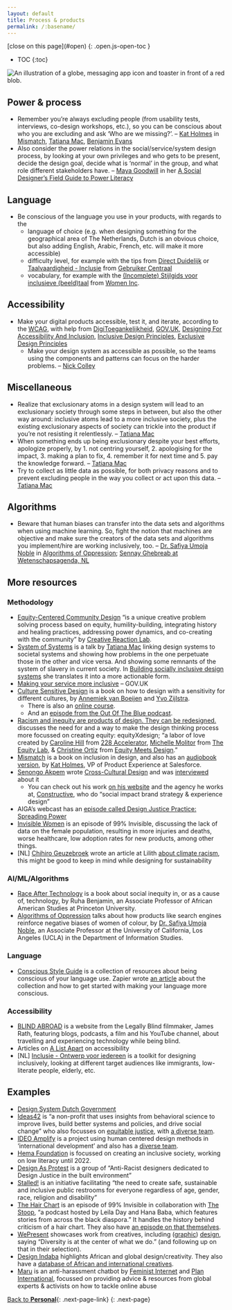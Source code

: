 ```yaml
---
layout: default
title: Process & products
permalink: /:basename/
---
```


<nav class="toc js-toc">
[<span>close</span> on this page](#open)
{: .open.js-open-toc }

* TOC
{:toc}
</nav>

<main class="page" id="site-content">

<img src="/static/img/society.svg" alt="An illustration of a globe, messaging app icon and toaster in front of a red blob.">

## Power & process
- Remember you’re always excluding people (from usability tests, interviews, co-design workshops, etc.), so you can be conscious about who you are excluding and ask ‘Who are we missing?’. – [Kat Holmes](https://katholmesdesign.com/) in [Mismatch](https://mismatch.design/), [Tatiana Mac](https://areena.yle.fi/1-50271945), [Benjamin Evans](https://twitter.com/benjamineevans)
- Also consider the power relations in the social/service/system design process, by looking at your own privileges and who gets to be present, decide the design goal, decide what is ‘normal’ in the group, and what role different stakeholders have. – [Maya Goodwill](https://www.power-literacy.com/about) in her [A Social Designer’s Field Guide to Power Literacy](https://www.power-literacy.com)

## Language
- Be conscious of the language you use in your products, with regards to the
  - language of choice (e.g. when designing something for the geographical area of The Netherlands, Dutch is an obvious choice, but also adding English, Arabic, French, etc. will make it more accessible)
  - difficulty level, for example with the tips from [Direct Duidelijk](https://www.directduidelijk.nl/schrijftips/tips) or [Taalvaardigheid - Inclusie](https://inclusie.gebruikercentraal.nl/vaardigheden/taalvaardigheid/) from [Gebruiker Centraal](https://www.gebruikercentraal.nl/)
  - vocabulary, for example with the [(Incomplete) Stijlgids voor inclusieve (beeld)taal](https://205rpe43adla3g1ggs4flrux-wpengine.netdna-ssl.com/wp-content/uploads/2020/07/WOMEN-Inc-stijlgids-versie-augustus-2020.pdf) from [Women Inc](https://www.womeninc.nl/).

## Accessibility
- Make your digital products accessible, test it, and iterate, according to the [WCAG](https://www.w3.org/TR/WCAG21/), with help from [DigiToegankelijkheid](https://www.digitoegankelijk.nl/aanpak), [GOV.UK](https://www.gov.uk/service-manual/helping-people-to-use-your-service/making-your-service-accessible-an-introduction), [Designing For Accessibility And Inclusion](https://www.smashingmagazine.com/2018/04/designing-accessibility-inclusion/ "Smashing Magazine article describing several lenses to look at your digital design to improve accessibility"), [Inclusive Design Principles](https://inclusivedesignprinciples.org/), [Exclusive Design Principles](https://exclusive-design.vasilis.nl/)
  - Make your design system as accessible as possible, so the teams using the components and patterns can focus on the harder problems. – [Nick Colley](https://www.youtube.com/watch?v=OeyMEDPnPcE1)

## Miscellaneous
- Realize that exclusionary atoms in a design system will lead to an exclusionary society through some steps in between, but also the other way around: inclusive atoms lead to a more inclusive society, plus the existing exclusionary aspects of society can trickle into the product if you’re not resisting it relentlessly. – [Tatiana Mac](https://areena.yle.fi/1-50271945)
- When something ends up being exclusionary despite your best efforts, apologize properly, by 1. not centring yourself, 2. apologising for the impact, 3. making a plan to fix, 4. remember it for next time and 5. pay the knowledge forward. – [Tatiana Mac](https://areena.yle.fi/1-50271945)
- Try to collect as little data as possible, for both privacy reasons and to prevent excluding people in the way you collect or act upon this data. – [Tatiana Mac](https://areena.yle.fi/1-50271945)

## Algorithms
- Beware that human biases can transfer into the data sets and algorithms when using machine learning. So, fight the notion that machines are objective and make sure the creators of the data sets and algorithms you implement/hire are working inclusively, too. – [Dr. Safiya Umoja Noble](https://safiyaunoble.com/) in [Algorithms of Oppression](https://nyupress.org/9781479837243/algorithms-of-oppression/); [Sennay Ghebreab at Wetenschapsagenda, NL](https://www.instagram.com/p/CIOeMtVlkjS/)

## More resources

### Methodology
- [Equity-Centered Community Design](https://www.creativereactionlab.com/our-approach) “is a unique creative problem solving process based on equity, humility-building, integrating history and healing practices, addressing power dynamics, and co-creating with the community” by [Creative Reaction Lab](https://www.creativereactionlab.com).
- [System of Systems](https://www.youtube.com/watch?v=TzGfBV67Tac) is a talk by [Tatiana Mac](https://tatianamac.com/) linking design systems to societal systems and showing how problems in the one perpetuate those in the other and vice versa. And showing some remnants of the system of slavery in current society. In [Building socially inclusive design systems](https://areena.yle.fi/1-50271945) she translates it into a more actionable form.
- [Making your service more inclusive](https://www.gov.uk/service-manual/design/making-your-service-more-inclusive) – GOV.UK
- [Culture Sensitive Design](https://www.bispublishers.com/culture-sensitive-design.html) is a book on how to design with a sensitivity for different cultures, by [Annemiek van Boeijen](https://www.tudelft.nl/en/ide/about-ide/people/boeijen-agc-van/) and [Yvo Zijlstra](https://www.linkedin.com/in/yvo-zijlstra-49615b54/?originalSubdomain=nl).
  - There is also an [online course](https://online-learning.tudelft.nl/courses/culture-sensitive-design/).
  - And an [episode from the Out Of The Blue podcast](https://www.tudelft.nl/io/delft-design-stories/out-of-the-blue/).
- [Racism and inequity are products of design. They can be redesigned.](https://medium.com/equity-design/racism-and-inequity-are-products-of-design-they-can-be-redesigned-12188363cc6a) discusses the need for and a way to make the design thinking process more focussed on creating equity: equityXdesign; “a labor of love created by [Caroline Hill](https://www.linkedin.com/in/carolineinezhill/) from [228 Accelerator](https://www.228accelerator.com/), [Michelle Molitor](https://www.linkedin.com/in/michelle-molitor-3a16638/) from [The Equity Lab](https://www.theequitylab.org/), & [Christine Ortiz](https://www.linkedin.com/in/christinemortiz/) from [Equity Meets Design](http://equitymeetsdesign.com/).”
- [Mismatch](https://mitpress.mit.edu/books/mismatch) is a book on inclusion in design, and also has an [audiobook version](https://mismatch.design/stories/2020/01/29/mismatch-audiobook-now-available/), by [Kat Holmes](https://katholmesdesign.com/), VP of Product Experience at Salesforce.
- [Senongo Akpem](https://senongo.net) wrote [Cross-Cultural Design](https://abookapart.com/products/cross-cultural-design) and was [interviewed](https://ux.shopify.com/challenging-assumptions-and-designing-across-cultures-23a9fadd69f5) about it
  - You can check out his work [on his website](https://senongo.net/) and the agency he works at, [Constructive](https://constructive.co/), who do “social impact brand strategy & experience design”
- AIGA’s webcast has an [episode called Design Justice Practice: Spreading Power](https://www.aiga.org/aiga/content/why-design/design-for-good/design-for-good-webcast-series-episode-five/)
- [Invisible Women](https://99percentinvisible.org/episode/invisible-women/) is an episode of 99% Invisible, discussing the lack of data on the female population, resulting in more injuries and deaths, worse healthcare, low adoption rates for new products, among other things.
- [NL] [Chihiro Geuzebroek](https://www.lilithmag.nl/blog?author=5e63936047d5f50a1eb1e0d8) wrote an article at Lilith [about climate racism](https://www.lilithmag.nl/blog/2020/3/7/klimaatracisme-dit-moet-je-weten), this might be good to keep in mind while designing for sustainability

### AI/ML/Algorithms
- [Race After Technology](https://www.ruhabenjamin.com/race-after-technology) is a book about social inequity in, or as a cause of, technology, by Ruha Benjamin, an Associate Professor of African American Studies at Princeton University.
- [Algorithms of Oppression](https://nyupress.org/9781479837243/algorithms-of-oppression/) talks about how products like search engines reinforce negative biases of women of colour, by [Dr. Safiya Umoja Noble](https://safiyaunoble.com/), an Associate Professor at the University of California, Los Angeles (UCLA) in the Department of Information Studies.

### Language
- [Conscious Style Guide](https://consciousstyleguide.com/) is a collection of resources about being conscious of your language use. Zapier wrote [an article](https://zapier.com/blog/communicate-inclusion-and-diversity/) about the collection and how to get started with making your language more conscious.

### Accessibility
- [BLIND ABROAD](https://www.blindabroad.com/) is a website from the Legally Blind filmmaker, James Rath, featuring blogs, podcasts, a film and his YouTube channel, about travelling and experiencing technology while being blind.
- Articles on [A List Apart](https://alistapart.com/blog/topic/accessibility/) on accessibility
- [NL] [Inclusie - Ontwerp voor iedereen](https://inclusie.gebruikercentraal.nl/) is a toolkit for designing inclusively, looking at different target audiences like immigrants, low-literate people, elderly, etc.

## Examples
- [Design System Dutch Government](https://nl-design-system.gitlab.io/nl-design-system/index.html)
- [Ideas42](https://www.ideas42.org/) is “a non-profit that uses insights from behavioral science to improve lives, build better systems and policies, and drive social change” who also focusses on [equitable justice](https://www.ideas42.org/all-projects/?domains=199&focus_group=231), with [a diverse team](https://www.ideas42.org/about-us/people/).
- [IDEO Amplify](https://www.ideo.org/programs/amplify) is a project using human centered design methods in ‘international development’ and also has a [diverse team](https://www.ideo.org/team).
- [Hema Foundation](https://hema-foundation.org/?lang=en) is focussed on creating an inclusive society, working on low literacy until 2022.
- [Design As Protest](https://www.dapcollective.com/) is a group of “Anti-Racist designers dedicated to Design Justice in the built environment”
- [Stalled!](https://www.stalled.online/) is an initiative facilitating “the need to create safe, sustainable and inclusive public restrooms for everyone regardless of age, gender, race, religion and disability”
- [The Hair Chart](https://99percentinvisible.org/episode/the-hair-chart/) is an episode of 99% Invisible in collaboration with [The Stoop](https://www.thestoop.org/), “a podcast hosted by Leila Day and Hana Baba, which features stories from across the black diaspora.” It handles the history behind criticism of a hair chart. They also have [an episode on that themselves](https://www.thestoop.org/home/2018/4/20/episode-13-are-you-a-4c).
- [WePresent](https://wepresent.wetransfer.com) showcases work from creatives, including ([graphic](https://wepresent.wetransfer.com/category/graphic-design/)) [design](https://wepresent.wetransfer.com/category/design/), saying “Diversity is at the center of what we do.” (and following up on that in their selection).
- [Design Indaba](http://www.designindaba.com/) highlights African and global design/creativity. They also have a [database of African and international creatives](http://www.designindaba.com/profiles).
- [Maru](https://maruchatbot.co/) is an anti-harassment chatbot by [Feminist Internet](https://feministinternet.com/) and [Plan International](https://plan-international.org/), focussed on providing advice & resources from global experts & activists on how to tackle online abuse


[Back to **Personal**](/learn/){: .next-page-link}
{: .next-page}


</main>
